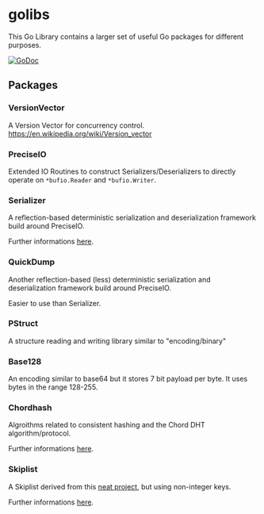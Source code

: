 # golibs
This Go Library contains a larger set of useful Go packages for different purposes.

[![GoDoc](https://godoc.org/github.com/byte-mug/golibs?status.svg)](https://godoc.org/github.com/byte-mug/golibs)

## Packages

### VersionVector

A Version Vector for concurrency control. https://en.wikipedia.org/wiki/Version_vector

### PreciseIO

Extended IO Routines to construct Serializers/Deserializers to directly operate on
`*bufio.Reader` and `*bufio.Writer`.

### Serializer

A reflection-based deterministic serialization and deserialization framework build around PreciseIO.

Further informations [here](serializer/).

### QuickDump

Another reflection-based (less) deterministic serialization and deserialization framework build around PreciseIO.

Easier to use than Serializer.

### PStruct

A structure reading and writing library similar to "encoding/binary"

### Base128

An encoding similar to base64 but it stores 7 bit payload per byte. It uses bytes in the range 128-255.

### Chordhash

Algroithms related to consistent hashing and the Chord DHT algorithm/protocol.

Further informations [here](chordhash/).

### Skiplist

A Skiplist derived from this [neat project](https://github.com/kkdai/skiplist), but using non-integer keys.

Further informations [here](skiplist/).

